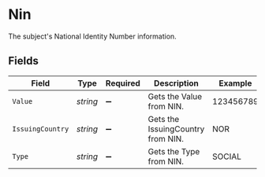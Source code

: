# Nin

The subject's National Identity Number information.


## Fields

| Field                             | Type                              | Required                          | Description                       | Example                           |
| --------------------------------- | --------------------------------- | --------------------------------- | --------------------------------- | --------------------------------- |
| `Value`                           | *string*                          | :heavy_minus_sign:                | Gets the Value from NIN.          | 123456789                         |
| `IssuingCountry`                  | *string*                          | :heavy_minus_sign:                | Gets the IssuingCountry from NIN. | NOR                               |
| `Type`                            | *string*                          | :heavy_minus_sign:                | Gets the Type from NIN.           | SOCIAL                            |